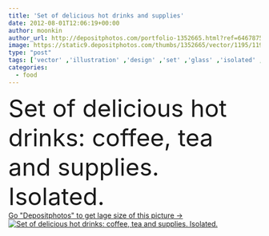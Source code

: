 ```yaml
---
title: 'Set of delicious hot drinks and supplies'
date: 2012-08-01T12:06:19+00:00
author: moonkin
author_url: http://depositphotos.com/portfolio-1352665.html?ref=64678756
image: https://static9.depositphotos.com/thumbs/1352665/vector/1195/11956481/api_thumb_450.jpg?forcejpeg=true
type: "post"
tags: ['vector' ,'illustration' ,'design' ,'set' ,'glass' ,'isolated' ,'herbal' ,'honey' ,'cube' ,'food' ,'cream' ,'tea' ,'cup' ,'delicious' ,'sweet' ,'coffee' ,'mocha' ,'espresso' ,'cappuccino' ,'drink' ,'cartoon' ,'elements' ,'cookie' ,'icon' ,'real' ,'hot' ,'saucer' ,'cafe' ,'foam' ,'grey' ,'foods' ,'aroma' ,'collection' ,'china' ,'in' ,'drinks' ,'chocolate' ,'stick' ,'icons' ,'sugar' ,'drinking' ,'lemon' ,'hazelnuts' ,'hazelnut' ,'supplies' ,'jar' ,'mint' ,'latte' ,'porcelain' ,'sticks' ]
categories: 
  - food
---
```

<div aling="center">
            <font size="60"> Set of delicious hot drinks: coffee, tea and supplies. Isolated.</font>   
</div>
<div>
    <a href='https://depositphotos.com/11956481/stock-illustration-set-of-delicious-hot-drinks.html?ref=64678756' target=_blank > Go "Depositphotos" to get lage size of this picture ->
        <img href='https://depositphotos.com/11956481/stock-illustration-set-of-delicious-hot-drinks.html?ref=64678756' src='https://static9.depositphotos.com/1352665/1195/v/950/depositphotos_11956481-stock-illustration-set-of-delicious-hot-drinks.jpg?forcejpeg=true' alt='Set of delicious hot drinks: coffee, tea and supplies. Isolated.' >
    </a>
</div>
